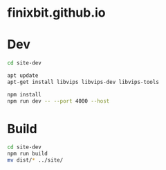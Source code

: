 # finixbit.github.io


# Dev
```sh
cd site-dev

apt update
apt-get install libvips libvips-dev libvips-tools

npm install
npm run dev -- --port 4000 --host
```

# Build
```sh
cd site-dev
npm run build
mv dist/* ../site/
```